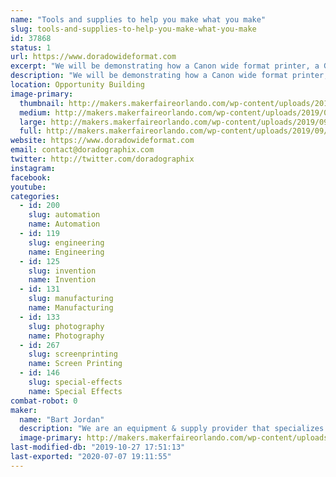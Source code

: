 ```yaml
---
name: "Tools and supplies to help you make what you make"
slug: tools-and-supplies-to-help-you-make-what-you-make
id: 37868
status: 1
url: https://www.doradowideformat.com
excerpt: "We will be demonstrating how a Canon wide format printer, a Graphtec cutter plotter and a laminator can be used create unconventional parts and products using specialty medias designed for applications outside of the usual mainstram applications. "
description: "We will be demonstrating how a Canon wide format printer, a Graphtec cutter plotter and a laminator can be used create unconventional parts and products using specialty medias designed for uses outside of usual mainstram applications. As part of our demonstrations we will produce such things as product faceplates, touchpad screens, light diffusion panels, custom gaskets and seals, miniature and large product decals - precisely cut to fit any contour. We will also demonstrate how the associated software can greatly expand the capabilities of the equipment. Technical specialists from Canon USA will accompany us to assist in these demonstrations and offer technical consultations."
location: Opportunity Building
image-primary:
  thumbnail: http://makers.makerfaireorlando.com/wp-content/uploads/2019/09/dorado_mfo2018_2-150x150.jpg
  medium: http://makers.makerfaireorlando.com/wp-content/uploads/2019/09/dorado_mfo2018_2-300x200.jpg
  large: http://makers.makerfaireorlando.com/wp-content/uploads/2019/09/dorado_mfo2018_2-1024x684.jpg
  full: http://makers.makerfaireorlando.com/wp-content/uploads/2019/09/dorado_mfo2018_2.jpg
website: https://www.doradowideformat.com
email: contact@doradographix.com
twitter: http://twitter.com/doradographix
instagram: 
facebook: 
youtube: 
categories:
  - id: 200
    slug: automation
    name: Automation
  - id: 119
    slug: engineering
    name: Engineering
  - id: 125
    slug: invention
    name: Invention
  - id: 131
    slug: manufacturing
    name: Manufacturing
  - id: 133
    slug: photography
    name: Photography
  - id: 267
    slug: screenprinting
    name: Screen Printing
  - id: 146
    slug: special-effects
    name: Special Effects
combat-robot: 0
maker:
  name: "Bart Jordan"
  description: "We are an equipment & supply provider that specializes in training our customers on the techniques and applications afforded by the products we sell. This includes applying our products for \"out of the box\" thinkers - meaning that we work with entrepreneurs to help them achieve their vision by testing our products in ways that are not always shown in the owners manual or material specification."
  image-primary: http://makers.makerfaireorlando.com/wp-content/uploads/2017/09/DoradoLogo2x1.jpg
last-modified-db: "2019-10-27 17:51:13"
last-exported: "2020-07-07 19:11:55"
---
```

